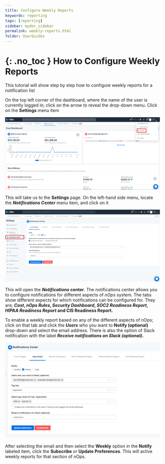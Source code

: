 ```yaml
---
title: Configure Weekly Reports
keywords: reporting
tags: [reporting]
sidebar: mydoc_sidebar
permalink: weekly-reports.html
folder: UserGuides
---
```


{: .no_toc }
How to Configure Weekly Reports
===============================

This tutorial will show step by step how to configure weekly reports for a notification list

On the top left corner of the dashboard, where the name of the user is currently logged in; click on the arrow to reveal the drop-down menu. Click on the **Settings** menu item

![](/tmpimg/rep1.png)

This will take us to the **Settings** page. On the left-hand side menu, locate the **_Notifications Center_** menu item, and click on it

![](/tmpimg/rep2.png)

This will open the **_Notifications_ center**. The notifications center allows you to configure notifications for different aspects of _nOps_ system. The tabs show different aspects for which notifications can be configured for. They are; **_Cost_, _nOps Rules_, _Security Dashboard_, _SOC2 Readiness Report_, _HIPAA Readiness Report_ and CIS Readiness Report.**

To enable a weekly report based on any of the different aspects of nOps; click on that tab and click the **_Users_** who you want to **Notify (optional)** drop-down and select the email address. There is also the option of Slack notification with the label **_Receive notifications on Slack (optional)_.**

![](/tmpimg/rep3.png)

After selecting the email and then select the **Weekly** option in the **Notify** labeled item, click the **Subscribe** _or_ **Update Preferences**. This will active weekly reports for that section of nOps.
